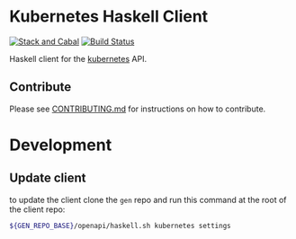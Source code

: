 # Kubernetes Haskell Client

[![Stack and Cabal](https://github.com/kubernetes-client/haskell/actions/workflows/ci.yml/badge.svg)](https://github.com/kubernetes-client/haskell/actions/workflows/ci.yml)
[![Build Status](https://travis-ci.org/kubernetes-client/haskell.svg?branch=master)](https://travis-ci.org/kubernetes-client/haskell)

Haskell client for the [kubernetes](http://kubernetes.io/) API.

## Contribute

Please see [CONTRIBUTING.md](CONTRIBUTING.md) for instructions on how to contribute.

# Development

## Update client

to update the client clone the `gen` repo and run this command at the root of the client repo:

```bash
${GEN_REPO_BASE}/openapi/haskell.sh kubernetes settings
```

